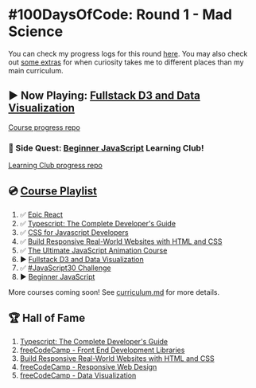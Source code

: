 # #100DaysOfCode: Round 1 - Mad Science

You can check my progress logs for this round [here](log.md). You may also check out [some extras](log-extra.md) for when curiosity takes me to different places than my main curriculum.

## ▶️ Now Playing: [Fullstack D3 and Data Visualization](https://www.newline.co/fullstack-d3)

[Course progress repo](https://github.com/Insidiae/fullstack-d3)

### 🔀 Side Quest: [Beginner JavaScript](https://beginnerjavascript.com/) Learning Club!

[Learning Club progress repo](https://github.com/Insidiae/beginner-javascript-learning-club)

## 💿 [Course Playlist](curriculum.md)

1. ✅ [Epic React](https://epicreact.dev/)
2. ✅ [Typescript: The Complete Developer's Guide](https://www.udemy.com/course/typescript-the-complete-developers-guide/)
3. ✅ [CSS for Javascript Developers](https://css-for-js.dev/)
4. ✅ [Build Responsive Real-World Websites with HTML and CSS](https://www.udemy.com/course/design-and-develop-a-killer-website-with-html5-and-css3/)
5. ✅ [The Ultimate JavaScript Animation Course](https://developedbyed.com/p/the-ultimate-javascript-animation-course)
6. ▶️ [Fullstack D3 and Data Visualization](https://www.newline.co/fullstack-d3)
7. ✅ [#JavaScript30 Challenge](https://javascript30.com/)
8. ▶️ [Beginner JavaScript](https://beginnerjavascript.com/)

More courses coming soon! See [curriculum.md](curriculum.md) for more details.

## 🏆 Hall of Fame

1. [Typescript: The Complete Developer's Guide](https://www.udemy.com/certificate/UC-bf7e40a1-3121-4dff-a05e-8c67f586ade2/)
2. [freeCodeCamp - Front End Development Libraries](https://www.freecodecamp.org/certification/insidiae/front-end-development-libraries)
3. [Build Responsive Real-World Websites with HTML and CSS](https://www.udemy.com/certificate/UC-6aa9308e-a5f4-458d-b595-abfbb5a05940/)
4. [freeCodeCamp - Responsive Web Design](https://www.freecodecamp.org/certification/insidiae/responsive-web-design)
5. [freeCodeCamp - Data Visualization](https://www.freecodecamp.org/certification/insidiae/data-visualization)
